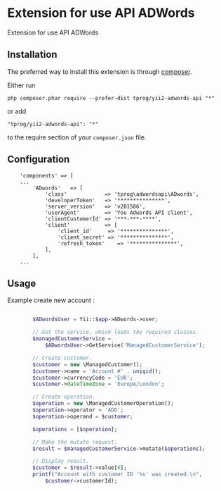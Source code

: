 Extension for use API ADWords
=============================
Extension for use API ADWords

Installation
------------

The preferred way to install this extension is through [composer](http://getcomposer.org/download/).

Either run

```
php composer.phar require --prefer-dist tprog/yii2-adwords-api "*"
```

or add

```
"tprog/yii2-adwords-api": "*"
```

to the require section of your `composer.json` file.


Configuration
-------------
```
    'components' => [
    ...
        'ADwords'   => [
            'class'            => 'tprog\adwordsapi\ADwords',
            'developerToken'   => '***************',
            'server_version'   => 'v201506',
            'userAgent'        => 'You Adwords API client',
            'clientCustomerId' => '***-***-****',
            'client'           => [
                'client_id'     => '***************',
                'client_secret' => '***************',
                'refresh_token'    => '***************',
            ],
        ],
    ...
```


Usage
-----

Example create new account  :

```php

        $ADwordsUser = Yii::$app->ADwords->user;

        // Get the service, which loads the required classes.
        $managedCustomerService =
            $ADwordsUser->GetService('ManagedCustomerService');

        // Create customer.
        $customer = new \ManagedCustomer();
        $customer->name = 'Account #' . uniqid();
        $customer->currencyCode = 'EUR';
        $customer->dateTimeZone = 'Europe/London';

        // Create operation.
        $operation = new \ManagedCustomerOperation();
        $operation->operator = 'ADD';
        $operation->operand = $customer;

        $operations = [$operation];

        // Make the mutate request.
        $result = $managedCustomerService->mutate($operations);

        // Display result.
        $customer = $result->value[0];
        printf("Account with customer ID '%s' was created.\n",
            $customer->customerId);


```